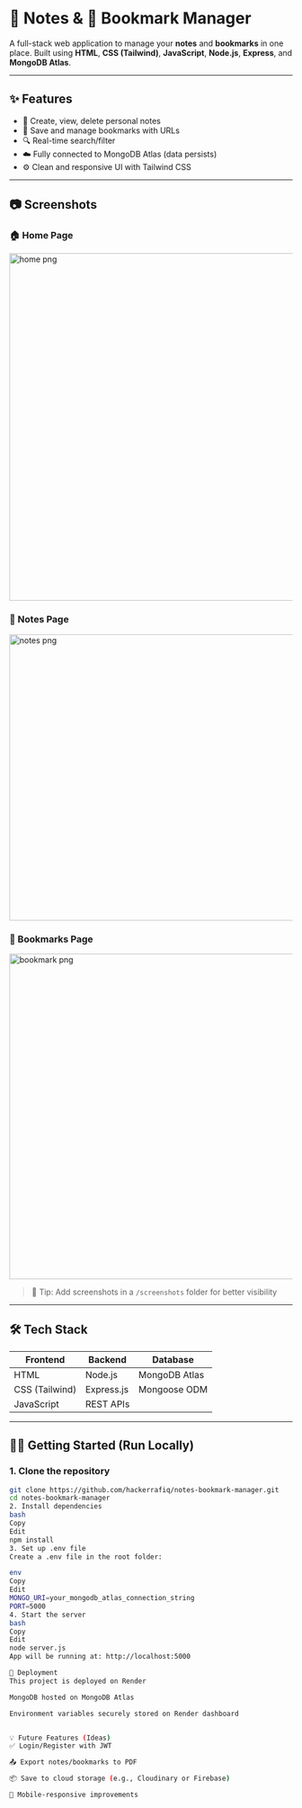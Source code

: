 # 📓 Notes & 🔖 Bookmark Manager

A full-stack web application to manage your **notes** and **bookmarks** in one place. Built using **HTML**, **CSS (Tailwind)**, **JavaScript**, **Node.js**, **Express**, and **MongoDB Atlas**.



---

## ✨ Features

- 📝 Create, view, delete personal notes
- 🔖 Save and manage bookmarks with URLs
- 🔍 Real-time search/filter
- ☁️ Fully connected to MongoDB Atlas (data persists)
- ⚙️ Clean and responsive UI with Tailwind CSS

---

## 📷 Screenshots

### 🏠 Home Page
<img width="1362" height="618" alt="home png" src="https://github.com/user-attachments/assets/c5fd6da4-24f3-4f25-a531-bba3b352e7e5" />


### 📝 Notes Page
<img width="1078" height="509" alt="notes png" src="https://github.com/user-attachments/assets/4f1237f8-b207-4898-a3fb-df68d5432a31" />


### 🔖 Bookmarks Page
<img width="1074" height="579" alt="bookmark png" src="https://github.com/user-attachments/assets/47b51384-e93b-4f7a-ac6f-2a89091329f3" />


> 📸 Tip: Add screenshots in a `/screenshots` folder for better visibility

---

## 🛠 Tech Stack

| Frontend | Backend   | Database     |
|----------|-----------|--------------|
| HTML     | Node.js   | MongoDB Atlas|
| CSS (Tailwind) | Express.js | Mongoose ODM |
| JavaScript | REST APIs |             |

---

## 🧑‍💻 Getting Started (Run Locally)

### 1. Clone the repository

```bash
git clone https://github.com/hackerrafiq/notes-bookmark-manager.git
cd notes-bookmark-manager
2. Install dependencies
bash
Copy
Edit
npm install
3. Set up .env file
Create a .env file in the root folder:

env
Copy
Edit
MONGO_URI=your_mongodb_atlas_connection_string
PORT=5000
4. Start the server
bash
Copy
Edit
node server.js
App will be running at: http://localhost:5000

🚀 Deployment
This project is deployed on Render

MongoDB hosted on MongoDB Atlas

Environment variables securely stored on Render dashboard


💡 Future Features (Ideas)
✅ Login/Register with JWT

📤 Export notes/bookmarks to PDF

📦 Save to cloud storage (e.g., Cloudinary or Firebase)

📱 Mobile-responsive improvements

